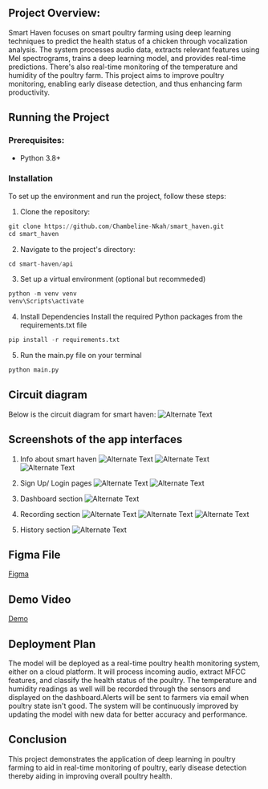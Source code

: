 ## **Project Overview:**
Smart Haven focuses on smart poultry farming using deep learning techniques to predict the health status of a chicken through vocalization analysis. The system processes audio data, extracts relevant features using Mel spectrograms, trains a deep learning model, and provides real-time predictions. There's also real-time monitoring of the temperature and humidity of the poultry farm. This project aims to improve poultry monitoring, enabling early disease detection, and thus enhancing farm productivity.


## **Running the Project**

### **Prerequisites:**
- Python 3.8+

### **Installation**
To set up the environment and run the project, follow these steps:

1. Clone the repository:

```python
git clone https://github.com/Chambeline-Nkah/smart_haven.git
cd smart_haven
```

2. Navigate to the project's directory:
```python
cd smart-haven/api
```
3. Set up a virtual environment (optional but recommeded)
```python
python -m venv venv
venv\Scripts\activate
```

4. Install Dependencies
Install the required Python packages from the requirements.txt file
```python
pip install -r requirements.txt
```


5. Run the main.py file on your terminal
```python
python main.py
```


## **Circuit diagram**
Below is the circuit diagram for smart haven:
![Alternate Text](images/circuit_diagram.png)

## **Screenshots of the app interfaces**

1. Info about smart haven
![Alternate Text](images/info1.png)
![Alternate Text](images/info2.png)
![Alternate Text](images/info3.png)

2. Sign Up/ Login pages
![Alternate Text](images/signup.png)
![Alternate Text](images/login.png)

3. Dashboard section
![Alternate Text](images/dashboard.png)

4. Recording section
![Alternate Text](images/record_audio.png)
![Alternate Text](images/send_audio.png)
![Alternate Text](images/insights.png)

5. History section
![Alternate Text](images/history.png)


## Figma File
[Figma](https://www.figma.com/design/jM4jeLnMvGebyfmjqSRLn8/Capstone-Project?node-id=0-1&p=f&t=WiUQlnC0pmLfFiKK-0)

## Demo Video
[Demo](https://drive.google.com/file/d/1Bam0GD871M_vi7w6Y7lNlaAVoh8IP1ha/view?usp=drive_link)


## **Deployment Plan**
The model will be deployed as a real-time poultry health monitoring system, either on a cloud platform. It will process incoming audio, extract MFCC features, and classify the health status of the poultry. The temperature and humidity readings as well will be recorded through the sensors and displayed on the dashboard.Alerts will be sent to farmers via email when poultry state isn't good. The system will be continuously improved by updating the model with new data for better accuracy and performance.


## **Conclusion**
This project demonstrates the application of deep learning in poultry farming to aid in real-time monitoring of poultry, early disease detection thereby aiding in improving overall poultry health.